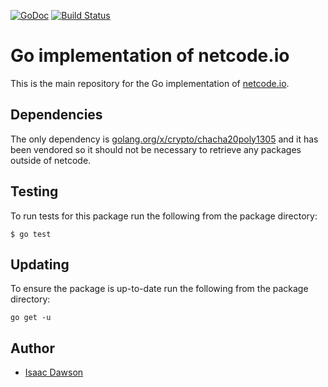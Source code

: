 [![GoDoc](https://godoc.org/github.com/wirepair/netcode?status.svg)](http://godoc.org/github.com/wirepair/netcode) [![Build Status](https://travis-ci.org/wirepair/netcode.svg?branch=master)](https://travis-ci.org/wirepair/netcode)

Go implementation of netcode.io
===============================

This is the main repository for the Go implementation of [netcode.io](https://netcode.io).

## Dependencies
The only dependency is [golang.org/x/crypto/chacha20poly1305](https://godoc.org/golang.org/x/crypto/chacha20poly1305) and it has been vendored so it should not be necessary to retrieve any packages outside of netcode.

## Testing
To run tests for this package run the following from the package directory:

    $ go test

## Updating 
To ensure the package is up-to-date run the following from the package directory:

    go get -u

## Author

- [Isaac Dawson](https://github.com/wirepair)
